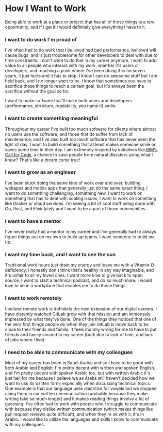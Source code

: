 # How I Want to Work

Being able to work at a place or project that has all of these things is a rare opportunity, and if I get it I would definitely give everything I have to it.

### I want to do work I'm proud of

I've often had to do work that I believed had bad performance, believed will cause bugs, and is just troublesome for other developers to deal with due to time constraints. I don't want to do that in my career anymore, I want to add value to all people who interact with my work, whether it's users or developers, and reaching a point where I've been doing this for seven years, it just hurts and it has to stop. I know I can do awesome stuff but I am held back, and I no longer want to be. I know that sometimes you have to sacrifice these things to reach a certain goal, but it's always been the sacrifice without the goal so far.

I want to make software that'll make both users and developers \(performance, structure, readability, you name it\) smile.

### I want to create something meaningful

Throughout my career I've built too much software for clients where almost no users use the software, and those that do suffer from lack of maintenance; and I've also built too much software that has never seen the light of day. I want to build something that at least makes someone smile or saves some time in their day. I am extremely inspired by initiatives like[ IBM's Call for Code](https://developer.ibm.com/callforcode/), a chance to save people from natural disasters using what I know? That's like a dream come true!

### I want to grow as an engineer

I've been stuck doing the same kind of work over and over, building webapps and mobile apps that generally just do the same exact thing. I want to do something challenging, something new. I want to work on something that has to deal with scaling issues, I want to work on something like Docker or cloud services. I'm seeing a lot of cool stuff being done with Go, Rust, and Elixir lately and I want to be a part of those communities.

### I want to have a mentor

I've never really had a mentor in my career and I've generally had to always figure things out on my own or build up teams. I want someone to build me up.

### I want my time back, and I want to see the sun

Traditional work hours just drain my energy and leave me with a Vitamin-D deficiency, I honestly don't think that's healthy in any way imaginable, and it's unfair to all my loved ones. I want more time to give back to open source, I want to start a technical podcast, and do so much more. I would love to be in a workplace that enables me to do these things.

### I want to work remotely

I believe remote work is definitely the next extension of our digital careers. I have distantly watched GitLab grow with that mission and am immensely impressed by what they've done. One of the things they noticed that one of the very first things people do when they join GitLab is move back to be close to their friends and family. It feels morally wrong for me to have to put friends and family second to my career \(both due to lack of time, and lack of jobs where I live\).

### I need to be able to communicate with my colleagues

Most of my career has been in Saudi Arabia and so I have to be good with both Arabic and English. I'm pretty decent with written and spoken English, and I'm pretty decent with spoken Arabic too, but with written Arabic it's just hell for me because I believe we as Arabs still haven't decided how we want to use its written form; especially when discussing technical topics. One example is that our language uses diacritics for vowels but we stopped using them in our written communication \(probably because they make writing take so much longer\) and it makes reading things involve a lot of guessing. I've often had to work with people who I struggle to communicate with because they dislike written communication \(which makes things like pull request reviews quite difficult\), and when they're ok with it, it's in Arabic. I would like to utilize the languages and skills I know to communicate with my colleagues.



### 

